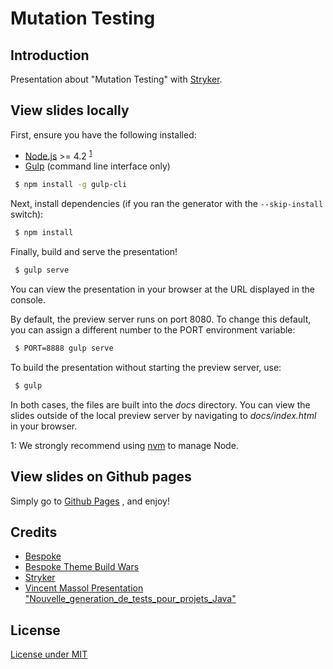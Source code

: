 # Mutation Testing

## Introduction

Presentation about "Mutation Testing" with [Stryker](https://stryker-mutator.io/).


## View slides locally

First, ensure you have the following installed:

* [Node.js](https://nodejs.org/en/) >= 4.2 <sup>[1](#myfootnote1)</sup>
* [Gulp](https://gulpjs.com/) (command line interface only)

```bash
 $ npm install -g gulp-cli
```

Next, install dependencies (if you ran the generator with the `--skip-install` switch):

```bash
 $ npm install
```

Finally, build and serve the presentation!

```bash
 $ gulp serve
```

You can view the presentation in your browser at the URL displayed in the console.

By default, the preview server runs on port 8080.
To change this default, you can assign a different number to the PORT environment variable:

```bash
 $ PORT=8888 gulp serve
```

To build the presentation without starting the preview server, use:

```bash
 $ gulp
```

In both cases, the files are built into the *docs* directory.
You can view the slides outside of the local preview server by navigating to *docs/index.html* in your browser.

<a name="myfootnote1">1</a>: We strongly recommend using [nvm](https://github.com/creationix/nvm) to manage Node.

## View slides on Github pages

Simply go to <a href="https://qtomasicchio.github.io/mutant-testing-bespoke-js/index.html" target="_blank">Github Pages</a>
, and enjoy!


## Credits

* [Bespoke](https://github.com/bespokejs/bespoke)
* [Bespoke Theme Build Wars](https://github.com/akatopo/bespoke-theme-build-wars)
* [Stryker](https://stryker-mutator.io/)
* [Vincent Massol Presentation "Nouvelle_generation_de_tests_pour_projets_Java"](https://cfp.devoxx.fr/2018/talk/OCF-8843/Nouvelle_generation_de_tests_pour_projets_Java)

## License

[License under MIT](./LICENSE)


